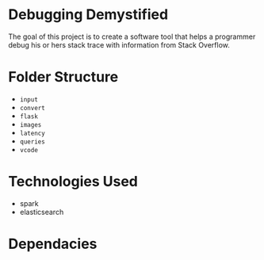 # Debugging Demystified
The goal of this project is to create a software tool that helps a programmer debug his or hers stack trace with information from Stack Overflow.    

# Folder Structure
+ `input`
+ `convert`
+ `flask`
+ `images`
+ `latency`
+ `queries`
+ `vcode`

# Technologies Used

+ spark
+ elasticsearch

# Dependacies 

